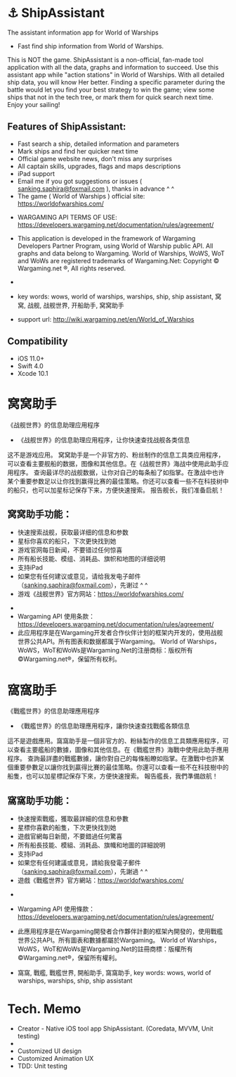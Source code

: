 # ⚓️ ShipAssistant
The assistant information app for World of Warships

- Fast find ship information from World of Warships.

This is NOT the game. ShipAssistant is a non-official, fan-made tool application with all the data, graphs and information to succeed. Use this assistant app while "action stations" in World of Warships. 
With all detailed ship data, you will know Her better. Finding a specific parameter during the battle would let you find your best strategy to win the game; view some ships that not in the tech tree, or mark them for quick search next time.
Enjoy your sailing!

## Features of ShipAssistant: 
- Fast search a ship, detailed information and parameters
- Mark ships and find her quicker next time
- Official game website news, don't miss any surprises
- All captain skills, upgrades, flags and maps descriptions
- iPad support
- Email me if you got suggestions or issues ( sanking.saphira@foxmail.com ), thanks in advance ^ ^
- The game ( World of Warships ) official site: https://worldofwarships.com/

* WARGAMING API TERMS OF USE: https://developers.wargaming.net/documentation/rules/agreement/
* This application is developed in the framework of Wargaming Developers Partner Program, using World of Warship public API. All graphs and data belong to Wargaming. World of Warships, WoWS, WoT and WoWs are registered trademarks of Wargaming.Net: Copyright © Wargaming.net ®, All rights reserved.

* 
* key words: wows, world of warships, warships, ship, ship assistant, 窝窝, 战舰, 战舰世界, 开船助手, 窝窝助手
* support url: http://wiki.wargaming.net/en/World_of_Warships

## Compatibility
- iOS 11.0+
- Swift 4.0
- Xcode 10.1

#
# 窝窝助手
《战舰世界》的信息助理应用程序

- 《战舰世界》的信息助理应用程序，让你快速查找战舰各类信息

这不是游戏应用。 窝窝助手是一个非官方的、粉丝制作的信息工具类应用程序，可以查看主要舰船的数据，图像和其他信息。在《战舰世界》海战中使用此助手应用程序。
查询最详尽的战舰数据，让你对自己的每条船了如指掌。在激战中也许某个重要参数足以让你找到赢得比赛的最佳策略。你还可以查看一些不在科技树中的船只，也可以加星标记保存下来，方便快速搜索。
报告舰长，我们准备启航！

## 窝窝助手功能：
- 快速搜索战舰，获取最详细的信息和参数
- 星标你喜欢的船只，下次更快找到她
- 游戏官网每日新闻，不要错过任何惊喜
- 所有船长技能、模组、消耗品、旗帜和地图的详细说明
-  支持iPad
- 如果您有任何建议或意见，请给我发电子邮件（sanking.saphira@foxmail.com），先谢过 ^ ^
- 游戏《战舰世界》官方网站：https://worldofwarships.com/
* 
* Wargaming API 使用条款：https://developers.wargaming.net/documentation/rules/agreement/
* 此应用程序是在Wargaming开发者合作伙伴计划的框架内开发的，使用战舰世界公共API。所有图表和数据都属于Wargaming。 World of Warships，WoWS，WoT和WoWs是Wargaming.Net的注册商标：版权所有©Wargaming.net®，保留所有权利。


#
# 窩窩助手
《戰艦世界》的信息助理應用程序

- 《戰艦世界》的信息助理應用程序，讓你快速查找戰艦各類信息

這不是遊戲應用。窩窩助手是一個非官方的、粉絲製作的信息工具類應用程序，可以查看主要艦船的數據，圖像和其他信息。在《戰艦世界》海戰中使用此助手應用程序。
查詢最詳盡的戰艦數據，讓你對自己的每條船瞭如指掌。在激戰中也許某個重要參數足以讓你找到贏得比賽的最佳策略。你還可以查看一些不在科技樹中的船隻，也可以加星標記保存下來，方便快速搜索。
報告艦長，我們準備啟航！

## 窩窩助手功能：
- 快速搜索戰艦，獲取最詳細的信息和參數
- 星標你喜歡的船隻，下次更快找到她
- 遊戲官網每日新聞，不要錯過任何驚喜
- 所有船長技能、模組、消耗品、旗幟和地圖的詳細說明
- 支持iPad
- 如果您有任何建議或意見，請給我發電子郵件（sanking.saphira@foxmail.com），先謝過 ^ ^
- 遊戲《戰艦世界》官方網站：https://worldofwarships.com/
* 
* Wargaming API 使用條款：https://developers.wargaming.net/documentation/rules/agreement/
* 此應用程序是在Wargaming開發者合作夥伴計劃的框架內開發的，使用戰艦世界公共API。所有圖表和數據都屬於Wargaming。 World of Warships，WoWS，WoT和WoWs是Wargaming.Net的註冊商標：版權所有©Wargaming.net®，保留所有權利。


* 窩窩, 戰艦, 戰艦世界, 開船助手, 窩窩助手, key words: wows, world of warships, warships, ship, ship assistant

# Tech. Memo
- Creator - Native iOS tool app ShipAssistant. (Coredata, MVVM, Unit testing)
- 
- Customized UI design
- Customized Animation UX
- TDD: Unit testing
